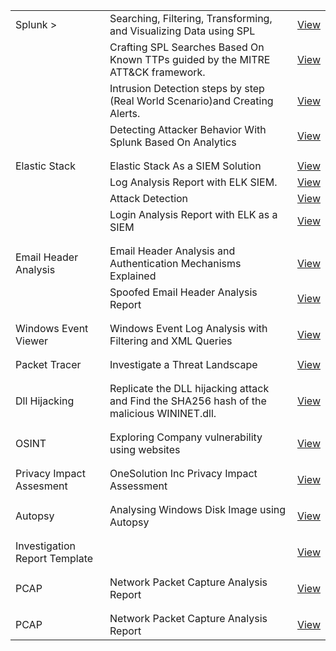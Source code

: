 
| | | |
|-------------------------------|-----------------------------------------------|----------------------------------------------------|
| Splunk >           | Searching, Filtering, Transforming, and Visualizing Data using SPL       | [View](./Splunk/Splunk_Searching,Filtering,Transforming_and_Visualizing_Data_using_SPL.pdf)          |
||Crafting SPL Searches Based On Known TTPs guided by the MITRE ATT&CK framework.|[View](./Splunk/MTAT&Splunk.pdf)|
||Intrusion Detection steps by step (Real World Scenario)and Creating Alerts.| [View](./Splunk/Intrusion_Detection_Splunk.pdf)|
||Detecting Attacker Behavior With Splunk Based On Analytics  |[View](./Splunk/Detecting_Attacker_Behav_Splunk.pdf)|
| | | |
| | | |
| Elastic Stack          | Elastic Stack As a SIEM Solution        | [View](./ELK/Elastic_Stack_As_a_SIEM_Solution.pdf)          |
||Log Analysis Report with ELK SIEM.|[View](./ELK/ELK_log_analysis_report.pdf)|
||Attack Detection|[View](./ELK/ELK_Attack_Detection.pdf)|
||Login Analysis Report with ELK as a SIEM|[View](./ELK/Login_Analysis_Report_with_Elastic_Stack_As_a_SIEM.pdf)|
| | | |
| | | |
| Email Header Analysis         | Email Header Analysis and Authentication Mechanisms Explained        | [View](./EmailHeader/Email_Header_Analysis_and_Authentication_Mechanisms_Explained.pdf)          |
||Spoofed Email Header Analysis Report|[View](./EmailHeader/Email_Header_Analysis_Report.pdf)|
| | | |
| | | |
| Windows Event Viewer        | Windows Event Log Analysis with Filtering and XML Queries         | [View](./WindowsEventViewer/Windows_Event_Log_Analysis_with_Filtering_and_XML_Queries.pdf)          |
| | | |
| | | |
| Packet Tracer       | Investigate a Threat Landscape        | [View](./PacketTracer/Packet_Tracer_Investigate_a_Threat_Landscape.pdf)          |
| | | |
| | | |
| Dll Hijacking      | Replicate the DLL hijacking attack and Find the SHA256 hash of the malicious WININET.dll.        | [View](./Attack/DLL_Hijacking/DLLHijacking_Simulation_and_Detection_with_Sysmon_and_Event_Viewer.pdf) 
| | | |
| | | |
| OSINT     | Exploring Company vulnerability using websites        | [View](./OSINT/Exploring_Company_vulnerability_using_websites_OSINT.pdf)|
| | | |
| | | |
| Privacy Impact Assesment    | OneSolution Inc  Privacy Impact Assessment | [View](./PIA/Privacy_Impact_Assessment.pdf)|
| | | |
| | | |
| Autopsy    | Analysing Windows Disk Image using Autopsy | [View](./Windows_Disk_Image/Win_Disk_Image.pdf)|
| | | |
| | | |
| Investigation Report Template   |  | [View](./Invest_Report_Temp/Investigation_Report_Template.pdf)|
| | | |
| | | |
| PCAP   | Network Packet Capture Analysis Report | [View](./PCAP/Network_Packet_Capture_Analysis_Report.pdf)|
| | | |
| | | |
| PCAP   | Network Packet Capture Analysis Report | [View](./PCAP/Network_Packet_Capture_Analysis_Report.pdf)|



